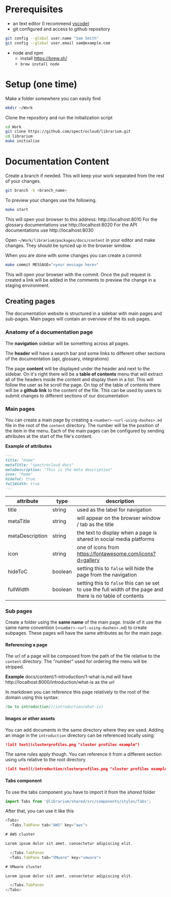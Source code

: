 # Prerequisites

- an text editor (I recommend [vscode](https://code.visualstudio.com/))
- git configured and access to github repository

```sh
git config --global user.name "Sam Smith"
git config --global user.email sam@example.com
```

- node and npm
  - install https://brew.sh/
  - `brew install node`

# Setup (one time)

Make a folder somewhere you can easily find

```sh
mkdir ~/Work
```

Clone the repository and run the initialization script

```sh
cd Work
git clone https://github.com/spectrocloud/librarium.git
cd librarium
make initialize
```

# Documentation Content

Create a branch if needed. This will keep your work separated from the rest of your changes.

```sh
git branch -b <branch_name>
```

To preview your changes use the following.

```sh
make start
```

This will open your browser to this address: http://localhost:8010
For the glossary documentations use http://localhost:8020
For the API documentations use http://localhost:8030

Open `~/Work/librarium/packages/docs/content` in your editor and make changes. They should be synced up in the browser window.

When you are done with some changes you can create a commit

```sh
make commit MESSAGE="<your message here>"
```

This will open your browser with the commit. Once the pull request is created a link will be added in the comments to preview the change in a staging environment.

## Creating pages

The documentation website is structured in a sidebar with main pages and sub-pages. Main pages will contain an overview of the its sub pages.

### Anatomy of a documentation page

The **navigation** sidebar will be something across all pages.

The **header** will have a search bar and some links to different other sections of the documentation (api, glossary, integrations)

The page **content** will be displayed under the header and next to the sidebar.
On it's right there will be a **table of contents** menu that will extract all of the headers inside the content and display them in a list.
This will follow the user as he scroll the page.
On top of the table of contents there will be a **github link** to the content of the file. This can be used by users to submit changes to different sections of our documentation

### Main pages

You can create a main page by creating a `<number>-<url-using-dashes>.md` file in the root of the `content` directory.
The number will be the position of the item in the menu. Each of the main pages can be configured by sending attributes at the start of the file's content.

**Example of attributes**

```markdown
---
title: "Home"
metaTitle: "spectrocloud docs"
metaDescription: "This is the meta description"
icon: "home"
hideToC: true
fullWidth: true
---
```

| attribute       | type    | description                                                                                                 |
| --------------- | ------- | ----------------------------------------------------------------------------------------------------------- |
| title           | string  | used as the label for navigation                                                                            |
| metaTitle       | string  | will appear on the browser window / tab as the title                                                        |
| metaDescription | string  | the text to display when a page is shared in social media platforms                                         |
| icon            | string  | one of icons from https://fontawesome.com/icons?d=gallery                                                   |
| hideToC         | boolean | setting this to `false` will hide the page from the navigation                                              |
| fullWidth       | boolean | setting this to `false` this can se set to use the full width of the page and there is no table of contents |

### Sub pages

Create a folder using the **same name** of the main page. Inside of it use the same name convention (`<number>-<url-using-dashes>.md`) to create subpages.
These pages will have the same attributes as for the main page.

#### Referencing a page

The url of a page will be composed from the path of the file relative to the `content` directory. The "number" used for ordering the menu will be stripped.

**Example** docs/content/1-introduction/1-what-is.md will have http://localhost:8000/introduction/what-is as the url

In markdown you can reference this page relatively to the root of the domain using this syntax:

```md
[Go to introduction](/introduction/what-is)
```

#### Images or other assets

You can add documents in the same directory where they are used. Adding an image in the `introduction` directory can be referenced locally using:

```md
![alt text](clusterprofiles.png "cluster profiles example")
```

The same rules apply though. You can reference it from a different section using urls relative to the root directory

```md
![alt text](/introduction/clusterprofiles.png "cluster profiles example")
```
#### Tabs component

To use the tabs component you have to import it from the *shared* folder
```js
import Tabs from '@librarium/shared/src/components/styles/Tabs';
```

After that, you can use it like this

```js
<Tabs>
  <Tabs.TabPane tab="AWS" key="aws">

# AWS cluster

Lorem ipsum dolor sit amet, consectetur adipiscing elit.

  </Tabs.TabPane>
  <Tabs.TabPane tab="VMware" key="vmware">

# VMware cluster

Lorem ipsum dolor sit amet, consectetur adipiscing elit.

  </Tabs.TabPane>
</Tabs>
```
